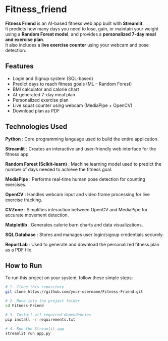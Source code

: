# Fitness_friend
 

**Fitness Friend** is an AI-based fitness web app built with **Streamlit**.  
It predicts how many days you need to lose, gain, or maintain your weight using a **Random Forest model**, and provides a **personalized 7-day meal and exercise plan**.  
It also includes a **live exercise counter** using your webcam and pose detection.



##  Features
- Login and Signup system (SQL-based)
- Predict days to reach fitness goals (ML – Random Forest)
- BMI calculator and calorie chart
- AI-generated 7-day meal plan
- Personalized exercise plan
- Live squat counter using webcam (MediaPipe + OpenCV)
- Download plan as PDF



##  Technologies Used 

 **Python** : Core programming language used to build the entire application.
 
 **Streamlit** : Creates an interactive and user-friendly web interface for the fitness app.
 
 **Random Forest (Scikit-learn)** : Machine learning model used to predict the number of days needed to achieve the fitness goal. 
 
 **MediaPipe** : Performs real-time human pose detection for counting exercises. 
 
 **OpenCV** : Handles webcam input and video frame processing for live exercise tracking. 
 
 **CVZone** : Simplifies interaction between OpenCV and MediaPipe for accurate movement detection. 
 
 **Matplotlib** : Generates calorie burn charts and data visualizations. 
 
 **SQL Database** : Stores and manages user login/signup credentials securely.
 
 **ReportLab** : Used to generate and download the personalized fitness plan as a PDF file. 



##  How to Run

To run this project on your system, follow these simple steps:

```bash
# 1. Clone this repository
git clone https://github.com/your-username/Fitness-Friend.git

# 2. Move into the project folder
cd Fitness-Friend

# 3. Install all required dependencies
pip install -r requirements.txt

# 4. Run the Streamlit app
streamlit run app.py
